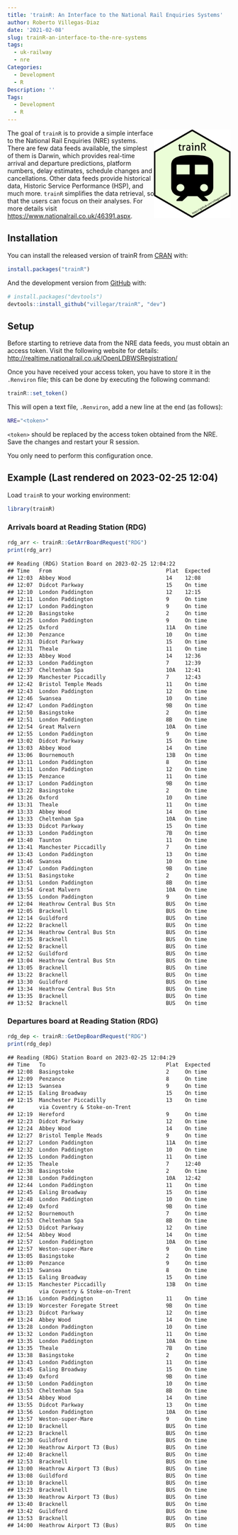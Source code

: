 ```yaml
---
title: 'trainR: An Interface to the National Rail Enquiries Systems'
author: Roberto Villegas-Diaz
date: '2021-02-08'
slug: trainR-an-interface-to-the-nre-systems
tags:
  - uk-railway
  - nre
Categories:
  - Development
  - R
Description: ''
Tags:
  - Development
  - R
---
```


<img src="https://raw.githubusercontent.com/villegar/trainR/main/inst/images/logo.png" alt="logo" align="right" height=200px/>

The goal of `trainR` is to provide a simple interface to the 
National Rail Enquiries (NRE) systems. There are few data feeds 
available, the simplest of them is Darwin, which provides real-time 
arrival and departure predictions, platform numbers, delay estimates, 
schedule changes and cancellations. Other data feeds provide historical 
data, Historic Service Performance (HSP), and much more. `trainR` 
simplifies the data retrieval, so that the users can focus on their 
analyses. For more details visit 
https://www.nationalrail.co.uk/46391.aspx.

## Installation

You can install the released version of trainR from [CRAN](https://CRAN.R-project.org) with:

``` r
install.packages("trainR")
```

And the development version from [GitHub](https://github.com/) with:

``` r
# install.packages("devtools")
devtools::install_github("villegar/trainR", "dev")
```

## Setup
Before starting to retrieve data from the NRE data feeds, you must obtain an access token. 
Visit the following website for details: http://realtime.nationalrail.co.uk/OpenLDBWSRegistration/

Once you have received your access token, you have to store it in the `.Renviron` file; this can be 
done by executing the following command:


```r
trainR::set_token()
```

This will open a text file, `.Renviron`, add a new line at the end (as follows):

```bash
NRE="<token>"
```

`<token>` should be replaced by the access token obtained from the NRE. Save the changes and restart 
your R session.

You only need to perform this configuration once.

## Example (Last rendered on 2023-02-25 12:04)

Load `trainR` to your working environment:

```r
library(trainR)
```

### Arrivals board at Reading Station (RDG)


```r
rdg_arr <- trainR::GetArrBoardRequest("RDG")
print(rdg_arr)
```

```
## Reading (RDG) Station Board on 2023-02-25 12:04:22
## Time   From                                    Plat  Expected
## 12:03  Abbey Wood                              14    12:08
## 12:07  Didcot Parkway                          15    On time
## 12:10  London Paddington                       12    12:15
## 12:11  London Paddington                       9     On time
## 12:17  London Paddington                       9     On time
## 12:20  Basingstoke                             2     On time
## 12:25  London Paddington                       9     On time
## 12:25  Oxford                                  11A   On time
## 12:30  Penzance                                10    On time
## 12:31  Didcot Parkway                          15    On time
## 12:31  Theale                                  11    On time
## 12:33  Abbey Wood                              14    12:36
## 12:33  London Paddington                       7     12:39
## 12:37  Cheltenham Spa                          10A   12:41
## 12:39  Manchester Piccadilly                   7     12:43
## 12:42  Bristol Temple Meads                    11    On time
## 12:43  London Paddington                       12    On time
## 12:46  Swansea                                 10    On time
## 12:47  London Paddington                       9B    On time
## 12:50  Basingstoke                             2     On time
## 12:51  London Paddington                       8B    On time
## 12:54  Great Malvern                           10A   On time
## 12:55  London Paddington                       9     On time
## 13:02  Didcot Parkway                          15    On time
## 13:03  Abbey Wood                              14    On time
## 13:06  Bournemouth                             13B   On time
## 13:11  London Paddington                       8     On time
## 13:11  London Paddington                       12    On time
## 13:15  Penzance                                11    On time
## 13:17  London Paddington                       9B    On time
## 13:22  Basingstoke                             2     On time
## 13:26  Oxford                                  10    On time
## 13:31  Theale                                  11    On time
## 13:33  Abbey Wood                              14    On time
## 13:33  Cheltenham Spa                          10A   On time
## 13:33  Didcot Parkway                          15    On time
## 13:33  London Paddington                       7B    On time
## 13:40  Taunton                                 11    On time
## 13:41  Manchester Piccadilly                   7     On time
## 13:43  London Paddington                       13    On time
## 13:46  Swansea                                 10    On time
## 13:47  London Paddington                       9B    On time
## 13:51  Basingstoke                             2     On time
## 13:51  London Paddington                       8B    On time
## 13:54  Great Malvern                           10A   On time
## 13:55  London Paddington                       9     On time
## 12:04  Heathrow Central Bus Stn                BUS   On time
## 12:05  Bracknell                               BUS   On time
## 12:14  Guildford                               BUS   On time
## 12:22  Bracknell                               BUS   On time
## 12:34  Heathrow Central Bus Stn                BUS   On time
## 12:35  Bracknell                               BUS   On time
## 12:52  Bracknell                               BUS   On time
## 12:52  Guildford                               BUS   On time
## 13:04  Heathrow Central Bus Stn                BUS   On time
## 13:05  Bracknell                               BUS   On time
## 13:22  Bracknell                               BUS   On time
## 13:30  Guildford                               BUS   On time
## 13:34  Heathrow Central Bus Stn                BUS   On time
## 13:35  Bracknell                               BUS   On time
## 13:52  Bracknell                               BUS   On time
```

### Departures board at Reading Station (RDG)


```r
rdg_dep <- trainR::GetDepBoardRequest("RDG")
print(rdg_dep)
```

```
## Reading (RDG) Station Board on 2023-02-25 12:04:29
## Time   To                                      Plat  Expected
## 12:08  Basingstoke                             2     On time
## 12:09  Penzance                                8     On time
## 12:13  Swansea                                 9     On time
## 12:15  Ealing Broadway                         15    On time
## 12:15  Manchester Piccadilly                   13    On time
##        via Coventry & Stoke-on-Trent           
## 12:19  Hereford                                9     On time
## 12:23  Didcot Parkway                          12    On time
## 12:24  Abbey Wood                              14    On time
## 12:27  Bristol Temple Meads                    9     On time
## 12:27  London Paddington                       11A   On time
## 12:32  London Paddington                       10    On time
## 12:35  London Paddington                       11    On time
## 12:35  Theale                                  7     12:40
## 12:38  Basingstoke                             2     On time
## 12:38  London Paddington                       10A   12:42
## 12:44  London Paddington                       11    On time
## 12:45  Ealing Broadway                         15    On time
## 12:48  London Paddington                       10    On time
## 12:49  Oxford                                  9B    On time
## 12:52  Bournemouth                             7     On time
## 12:53  Cheltenham Spa                          8B    On time
## 12:53  Didcot Parkway                          12    On time
## 12:54  Abbey Wood                              14    On time
## 12:57  London Paddington                       10A   On time
## 12:57  Weston-super-Mare                       9     On time
## 13:05  Basingstoke                             2     On time
## 13:09  Penzance                                9     On time
## 13:13  Swansea                                 8     On time
## 13:15  Ealing Broadway                         15    On time
## 13:15  Manchester Piccadilly                   13B   On time
##        via Coventry & Stoke-on-Trent           
## 13:16  London Paddington                       11    On time
## 13:19  Worcester Foregate Street               9B    On time
## 13:23  Didcot Parkway                          12    On time
## 13:24  Abbey Wood                              14    On time
## 13:28  London Paddington                       10    On time
## 13:32  London Paddington                       11    On time
## 13:35  London Paddington                       10A   On time
## 13:35  Theale                                  7B    On time
## 13:38  Basingstoke                             2     On time
## 13:43  London Paddington                       11    On time
## 13:45  Ealing Broadway                         15    On time
## 13:49  Oxford                                  9B    On time
## 13:50  London Paddington                       10    On time
## 13:53  Cheltenham Spa                          8B    On time
## 13:54  Abbey Wood                              14    On time
## 13:55  Didcot Parkway                          13    On time
## 13:56  London Paddington                       10A   On time
## 13:57  Weston-super-Mare                       9     On time
## 12:10  Bracknell                               BUS   On time
## 12:23  Bracknell                               BUS   On time
## 12:30  Guildford                               BUS   On time
## 12:30  Heathrow Airport T3 (Bus)               BUS   On time
## 12:40  Bracknell                               BUS   On time
## 12:53  Bracknell                               BUS   On time
## 13:00  Heathrow Airport T3 (Bus)               BUS   On time
## 13:08  Guildford                               BUS   On time
## 13:10  Bracknell                               BUS   On time
## 13:23  Bracknell                               BUS   On time
## 13:30  Heathrow Airport T3 (Bus)               BUS   On time
## 13:40  Bracknell                               BUS   On time
## 13:42  Guildford                               BUS   On time
## 13:53  Bracknell                               BUS   On time
## 14:00  Heathrow Airport T3 (Bus)               BUS   On time
```
